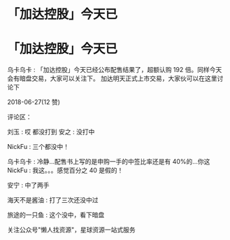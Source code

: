 # 「加达控股」今天已

# 「加达控股」今天已

乌卡乌卡 : 「加达控股」今天已经公布配售结果了，超额认购 192 倍。同样今天会有暗盘交易，大家可以关注下。 加达明天正式上市交易，大家伙可以在这里讨论下

2018-06-27(12 赞)

评论区：

刘玉 : 哎 都没打到 安之 : 没打中

NickFu : 三个都没中！

乌卡乌卡 : 冷静...配售书上写的是申购一手的中签比率还是有 40%的...你这 NickFu : 我这。。。感觉百分之 40 是假的！

安宁 : 中了两手

海天不是酱油 : 打了三次还没中过

旅途的一只鱼 : 这个没中，看下暗盘

关注公众号"懒人找资源"，星球资源一站式服务